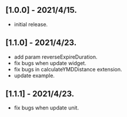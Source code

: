 ## [1.0.0] - 2021/4/15.
 * initial release.
## [1.1.0] - 2021/4/23.
 * add param reverseExpireDuration.
 * fix bugs when update widget.
 * fix bugs in calculateYMDDistance extension.
 * update example.
## [1.1.1] - 2021/4/23.
 * fix bugs when update unit.